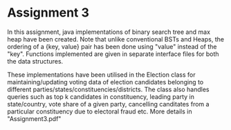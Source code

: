 # Assignment 3

In this assignment, java implementations of binary search tree and max heap have been created. Note that unlike conventional BSTs and Heaps, the ordering of a {key, value} pair has been done using "value" instead of the "key". Functions implemented are given in separate interface files for both the data structures. 

These implementations have been utilised in the Election class for maintaining/updating voting data of election candidates belonging to different parties/states/constituencies/districts. The class also handles queries such as top k candidates in constituency, leading party in state/country, vote share of a given party, cancelling canditates from a particular constituency due to electoral fraud etc. More details in "Assignment3.pdf"
